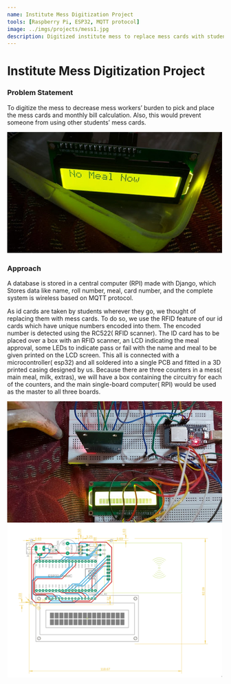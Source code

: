 ```yaml
---
name: Institute Mess Digitization Project
tools: [Raspberry Pi, ESP32, MQTT protocol]
image: ../imgs/projects/mess1.jpg
description: Digitized institute mess to replace mess cards with student ID Cards reducing the workload of mess workers
---
```

# Institute Mess Digitization Project

### Problem Statement
To digitize the mess to decrease mess workers’ burden to pick and place the mess cards and monthly bill calculation. Also, this would prevent someone from using other students’ mess cards.

<img src="../imgs/projects/mess2.png" alt="drawing" width="500"/>

### Approach
A database is stored in a central computer (RPI) made with Django, which Stores data like name, roll number, meal, card number, and the complete system is wireless based on MQTT protocol. 

As id cards are taken by students wherever they go, we thought of replacing them with mess cards. To do so, we use the RFID feature of our id cards which have unique numbers encoded into them.
The encoded number is detected using the RC522( RFID scanner). 
The ID card has to be placed over a box with an RFID scanner, an LCD indicating the meal approval, some LEDs to indicate pass or fail with the name and meal to be given printed on the LCD screen. This all is connected with a microcontroller( esp32) and all soldered into a single PCB and fitted in a 3D printed casing designed by us.
Because there are three counters in a mess( main meal, milk, extras), we will have a box containing the circuitry for each of the counters, and the main single-board computer( RPI) would be used as the master to all three boards.

<img src="../imgs/projects/mess1.png" alt="drawing" width="500"/>
<img src="../imgs/projects/mess3.png" alt="drawing" width="500"/>
